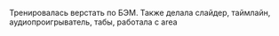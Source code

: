 Тренировалась верстать по БЭМ. Также делала слайдер, таймлайн, аудиопроигрыватель, табы, работала с area
